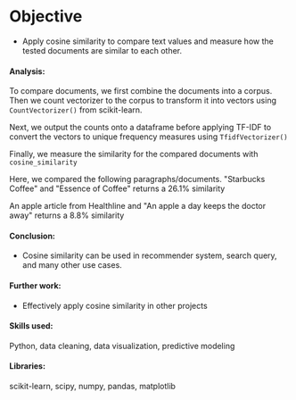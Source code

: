# Objective
- Apply cosine similarity to compare text values and measure how the tested documents are similar to each other.



#### Analysis:

To compare documents, we first combine the documents into a corpus.
Then we count vectorizer to the corpus to transform it into vectors using `CountVectorizer()` from scikit-learn.



Next, we output the counts onto a dataframe before applying TF-IDF to convert the vectors to unique frequency measures using `TfidfVectorizer()`

Finally, we measure the similarity for the compared documents with `cosine_similarity`

Here, we compared the following paragraphs/documents.
"Starbucks Coffee" and "Essence of Coffee" returns a 26.1% similarity


An apple article from Healthline and "An apple a day keeps the doctor away" returns a 8.8% similarity



#### Conclusion:
- Cosine similarity can be used in recommender system, search query, and many other use cases.



#### Further work:
- Effectively apply cosine similarity in other projects


#### Skills used:
Python, data cleaning, data visualization, predictive modeling


#### Libraries:
scikit-learn, scipy, numpy, pandas, matplotlib
